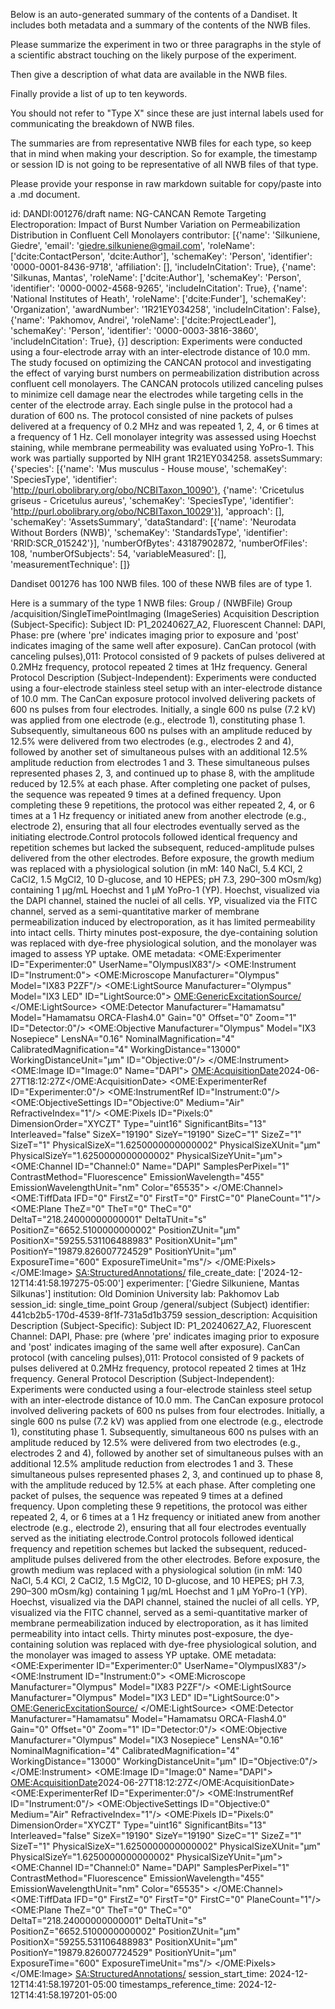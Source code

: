 
Below is an auto-generated summary of the contents of a Dandiset. It includes both metadata and a summary of the contents of the NWB files.

Please summarize the experiment in two or three paragraphs in the style of a scientific abstract touching on the likely purpose of the experiment.

Then give a description of what data are available in the NWB files.

Finally provide a list of up to ten keywords.

You should not refer to "Type X" since these are just internal labels used for communicating the breakdown of NWB files.

The summaries are from representative NWB files for each type, so keep that in mind when making your description. So for example, the timestamp or session ID is not going to be representative of all NWB files of that type.

Please provide your response in raw markdown suitable for copy/paste into a .md document.


id: DANDI:001276/draft
name: NG-CANCAN Remote Targeting Electroporation: Impact of Burst Number Variation on Permeabilization Distribution in Confluent Cell Monolayers
contributor: [{'name': 'Silkuniene, Giedre', 'email': 'giedre.silkuniene@gmail.com', 'roleName': ['dcite:ContactPerson', 'dcite:Author'], 'schemaKey': 'Person', 'identifier': '0000-0001-8436-9718', 'affiliation': [], 'includeInCitation': True}, {'name': 'Silkunas, Mantas', 'roleName': ['dcite:Author'], 'schemaKey': 'Person', 'identifier': '0000-0002-4568-9265', 'includeInCitation': True}, {'name': 'National Institutes of Heath', 'roleName': ['dcite:Funder'], 'schemaKey': 'Organization', 'awardNumber': '1R21EY034258', 'includeInCitation': False}, {'name': 'Pakhomov, Andrei', 'roleName': ['dcite:ProjectLeader'], 'schemaKey': 'Person', 'identifier': '0000-0003-3816-3860', 'includeInCitation': True}, {}]
description: Experiments were conducted using a four-electrode array with an inter-electrode distance of 10.0 mm. The study focused on optimizing the CANCAN protocol and investigating the effect of varying burst numbers on permeabilization distribution across confluent cell monolayers. The CANCAN protocols utilized canceling pulses to minimize cell damage near the electrodes while targeting cells in the center of the electrode array. Each single pulse in the protocol had a duration of 600 ns. The protocol consisted of nine packets of pulses delivered at a frequency of 0.2 MHz and was repeated 1, 2, 4, or 6 times at a frequency of 1 Hz. Cell monolayer integrity was assessed using Hoechst staining, while membrane permeability was evaluated using YoPro-1. This work was partially supported by NIH grant 1R21EY034258.
assetsSummary: {'species': [{'name': 'Mus musculus - House mouse', 'schemaKey': 'SpeciesType', 'identifier': 'http://purl.obolibrary.org/obo/NCBITaxon_10090'}, {'name': 'Cricetulus griseus - Cricetulus aureus', 'schemaKey': 'SpeciesType', 'identifier': 'http://purl.obolibrary.org/obo/NCBITaxon_10029'}], 'approach': [], 'schemaKey': 'AssetsSummary', 'dataStandard': [{'name': 'Neurodata Without Borders (NWB)', 'schemaKey': 'StandardsType', 'identifier': 'RRID:SCR_015242'}], 'numberOfBytes': 43187902872, 'numberOfFiles': 108, 'numberOfSubjects': 54, 'variableMeasured': [], 'measurementTechnique': []}

Dandiset 001276 has 100 NWB files.
100 of these NWB files are of type 1.


Here is a summary of the type 1 NWB files:
  Group / (NWBFile) 
  Group /acquisition/SingleTimePointImaging (ImageSeries) Acquisition Description (Subject-Specific): Subject ID: P1_20240627_A2, Fluorescent Channel: DAPI, Phase: pre (where 'pre' indicates imaging prior to exposure and 'post' indicates imaging of the same well after exposure).  CanCan protocol (with canceling pulses),011: Protocol consisted of 9 packets of pulses delivered at 0.2MHz frequency, protocol repeated 2 times at 1Hz frequency. General Protocol Description (Subject-Independent): Experiments were conducted using a four-electrode stainless steel setup with an inter-electrode distance of 10.0 mm. The CanCan exposure protocol involved delivering packets of 600 ns pulses from four electrodes. Initially, a single 600 ns pulse (7.2 kV) was applied from one electrode (e.g., electrode 1), constituting phase 1. Subsequently, simultaneous 600 ns pulses with an amplitude reduced by 12.5% were delivered from two electrodes (e.g., electrodes 2 and 4), followed by another set of simultaneous pulses with an additional 12.5% amplitude reduction from electrodes 1 and 3. These simultaneous pulses represented phases 2, 3, and continued up to phase 8, with the amplitude reduced by 12.5% at each phase. After completing one packet of pulses, the sequence was repeated 9 times at a defined frequency. Upon completing these 9 repetitions, the protocol was either repeated 2, 4, or 6 times at a 1 Hz frequency or initiated anew from another electrode (e.g., electrode 2), ensuring that all four electrodes eventually served as the initiating electrode.Control protocols followed identical frequency and repetition schemes but lacked the subsequent, reduced-amplitude pulses delivered from the other electrodes. Before exposure, the growth medium was replaced with a physiological solution (in mM: 140 NaCl, 5.4 KCl, 2 CaCl2, 1.5 MgCl2, 10 D-glucose, and 10 HEPES; pH 7.3, 290–300 mOsm/kg) containing 1 µg/mL Hoechst and 1 µM YoPro-1 (YP). Hoechst, visualized via the DAPI channel, stained the nuclei of all cells. YP, visualized via the FITC channel, served as a semi-quantitative marker of membrane permeabilization induced by electroporation, as it has limited permeability into intact cells. Thirty minutes post-exposure, the dye-containing solution was replaced with dye-free physiological solution, and the monolayer was imaged to assess YP uptake.  OME metadata: <?xml version="1.0" encoding="UTF-8" standalone="yes"?>
  <OME xmlns="http://www.openmicroscopy.org/Schemas/OME/2015-01" xmlns:OME="http://www.openmicroscopy.org/Schemas/OME/2015-01" xmlns:ROI="http://www.openmicroscopy.org/Schemas/ROI/2015-01" xmlns:BIN="http://www.openmicroscopy.org/Schemas/BinaryFile/2015-01" xmlns:SA="http://www.openmicroscopy.org/Schemas/SA/2015-01" xmlns:xsi="http://www.w3.org/2001/XMLSchema-instance" xsi:schemaLocation="http://www.openmicroscopy.org/Schemas/OME/2015-01 http://www.openmicroscopy.org/Schemas/OME/2015-01/ome.xsd" Creator="HP Inc., XV - (4.1)">
  	<OME:Experimenter ID="Experimenter:0" UserName="OlympusIX83"/>
  	<OME:Instrument ID="Instrument:0">
  		<OME:Microscope Manufacturer="Olympus" Model="IX83 P2ZF"/>
  		<OME:LightSource Manufacturer="Olympus" Model="IX3 LED" ID="LightSource:0">
  			<OME:GenericExcitationSource/>
  		</OME:LightSource>
  		<OME:Detector Manufacturer="Hamamatsu" Model="Hamamatsu ORCA-Flash4.0" Gain="0" Offset="0" Zoom="1" ID="Detector:0"/>
  		<OME:Objective Manufacturer="Olympus" Model="IX3 Nosepiece" LensNA="0.16" NominalMagnification="4" CalibratedMagnification="4" WorkingDistance="13000" WorkingDistanceUnit="µm" ID="Objective:0"/>
  	</OME:Instrument>
  	<OME:Image ID="Image:0" Name="DAPI">
  		<OME:AcquisitionDate>2024-06-27T18:12:27Z</OME:AcquisitionDate>
  		<OME:ExperimenterRef ID="Experimenter:0"/>
  		<OME:InstrumentRef ID="Instrument:0"/>
  		<OME:ObjectiveSettings ID="Objective:0" Medium="Air" RefractiveIndex="1"/>
  		<OME:Pixels ID="Pixels:0" DimensionOrder="XYCZT" Type="uint16" SignificantBits="13" Interleaved="false" SizeX="19190" SizeY="19190" SizeC="1" SizeZ="1" SizeT="1" PhysicalSizeX="1.6250000000000002" PhysicalSizeXUnit="µm" PhysicalSizeY="1.6250000000000002" PhysicalSizeYUnit="µm">
  			<OME:Channel ID="Channel:0" Name="DAPI" SamplesPerPixel="1" ContrastMethod="Fluorescence" EmissionWavelength="455" EmissionWavelengthUnit="nm" Color="65535">
  				<LightSourceSettings ID="LightSource:0"/>
  				<DetectorSettings ID="Detector:0" Binning="1x1"/>
  			</OME:Channel>
  			<OME:TiffData IFD="0" FirstZ="0" FirstT="0" FirstC="0" PlaneCount="1"/>
  			<OME:Plane TheZ="0" TheT="0" TheC="0" DeltaT="218.24000000000001" DeltaTUnit="s" PositionZ="6652.5100000000002" PositionZUnit="µm" PositionX="59255.531106488983" PositionXUnit="µm" PositionY="19879.826007724529" PositionYUnit="µm" ExposureTime="600" ExposureTimeUnit="ms"/>
  		</OME:Pixels>
  	</OME:Image>
  	<SA:StructuredAnnotations/>
  </OME>
  file_create_date: ['2024-12-12T14:41:58.197275-05:00']
  experimenter: ['Giedre Silkuniene, Mantas Silkunas']
  institution: Old Dominion University
  lab: Pakhomov Lab
  session_id: single_time_point
  Group /general/subject (Subject) 
  identifier: 441cb2b5-170d-4539-8f1f-731a5d1b3759
  session_description: Acquisition Description (Subject-Specific): Subject ID: P1_20240627_A2, Fluorescent Channel: DAPI, Phase: pre (where 'pre' indicates imaging prior to exposure and 'post' indicates imaging of the same well after exposure).  CanCan protocol (with canceling pulses),011: Protocol consisted of 9 packets of pulses delivered at 0.2MHz frequency, protocol repeated 2 times at 1Hz frequency. General Protocol Description (Subject-Independent): Experiments were conducted using a four-electrode stainless steel setup with an inter-electrode distance of 10.0 mm. The CanCan exposure protocol involved delivering packets of 600 ns pulses from four electrodes. Initially, a single 600 ns pulse (7.2 kV) was applied from one electrode (e.g., electrode 1), constituting phase 1. Subsequently, simultaneous 600 ns pulses with an amplitude reduced by 12.5% were delivered from two electrodes (e.g., electrodes 2 and 4), followed by another set of simultaneous pulses with an additional 12.5% amplitude reduction from electrodes 1 and 3. These simultaneous pulses represented phases 2, 3, and continued up to phase 8, with the amplitude reduced by 12.5% at each phase. After completing one packet of pulses, the sequence was repeated 9 times at a defined frequency. Upon completing these 9 repetitions, the protocol was either repeated 2, 4, or 6 times at a 1 Hz frequency or initiated anew from another electrode (e.g., electrode 2), ensuring that all four electrodes eventually served as the initiating electrode.Control protocols followed identical frequency and repetition schemes but lacked the subsequent, reduced-amplitude pulses delivered from the other electrodes. Before exposure, the growth medium was replaced with a physiological solution (in mM: 140 NaCl, 5.4 KCl, 2 CaCl2, 1.5 MgCl2, 10 D-glucose, and 10 HEPES; pH 7.3, 290–300 mOsm/kg) containing 1 µg/mL Hoechst and 1 µM YoPro-1 (YP). Hoechst, visualized via the DAPI channel, stained the nuclei of all cells. YP, visualized via the FITC channel, served as a semi-quantitative marker of membrane permeabilization induced by electroporation, as it has limited permeability into intact cells. Thirty minutes post-exposure, the dye-containing solution was replaced with dye-free physiological solution, and the monolayer was imaged to assess YP uptake.  OME metadata: <?xml version="1.0" encoding="UTF-8" standalone="yes"?>
  <OME xmlns="http://www.openmicroscopy.org/Schemas/OME/2015-01" xmlns:OME="http://www.openmicroscopy.org/Schemas/OME/2015-01" xmlns:ROI="http://www.openmicroscopy.org/Schemas/ROI/2015-01" xmlns:BIN="http://www.openmicroscopy.org/Schemas/BinaryFile/2015-01" xmlns:SA="http://www.openmicroscopy.org/Schemas/SA/2015-01" xmlns:xsi="http://www.w3.org/2001/XMLSchema-instance" xsi:schemaLocation="http://www.openmicroscopy.org/Schemas/OME/2015-01 http://www.openmicroscopy.org/Schemas/OME/2015-01/ome.xsd" Creator="HP Inc., XV - (4.1)">
  	<OME:Experimenter ID="Experimenter:0" UserName="OlympusIX83"/>
  	<OME:Instrument ID="Instrument:0">
  		<OME:Microscope Manufacturer="Olympus" Model="IX83 P2ZF"/>
  		<OME:LightSource Manufacturer="Olympus" Model="IX3 LED" ID="LightSource:0">
  			<OME:GenericExcitationSource/>
  		</OME:LightSource>
  		<OME:Detector Manufacturer="Hamamatsu" Model="Hamamatsu ORCA-Flash4.0" Gain="0" Offset="0" Zoom="1" ID="Detector:0"/>
  		<OME:Objective Manufacturer="Olympus" Model="IX3 Nosepiece" LensNA="0.16" NominalMagnification="4" CalibratedMagnification="4" WorkingDistance="13000" WorkingDistanceUnit="µm" ID="Objective:0"/>
  	</OME:Instrument>
  	<OME:Image ID="Image:0" Name="DAPI">
  		<OME:AcquisitionDate>2024-06-27T18:12:27Z</OME:AcquisitionDate>
  		<OME:ExperimenterRef ID="Experimenter:0"/>
  		<OME:InstrumentRef ID="Instrument:0"/>
  		<OME:ObjectiveSettings ID="Objective:0" Medium="Air" RefractiveIndex="1"/>
  		<OME:Pixels ID="Pixels:0" DimensionOrder="XYCZT" Type="uint16" SignificantBits="13" Interleaved="false" SizeX="19190" SizeY="19190" SizeC="1" SizeZ="1" SizeT="1" PhysicalSizeX="1.6250000000000002" PhysicalSizeXUnit="µm" PhysicalSizeY="1.6250000000000002" PhysicalSizeYUnit="µm">
  			<OME:Channel ID="Channel:0" Name="DAPI" SamplesPerPixel="1" ContrastMethod="Fluorescence" EmissionWavelength="455" EmissionWavelengthUnit="nm" Color="65535">
  				<LightSourceSettings ID="LightSource:0"/>
  				<DetectorSettings ID="Detector:0" Binning="1x1"/>
  			</OME:Channel>
  			<OME:TiffData IFD="0" FirstZ="0" FirstT="0" FirstC="0" PlaneCount="1"/>
  			<OME:Plane TheZ="0" TheT="0" TheC="0" DeltaT="218.24000000000001" DeltaTUnit="s" PositionZ="6652.5100000000002" PositionZUnit="µm" PositionX="59255.531106488983" PositionXUnit="µm" PositionY="19879.826007724529" PositionYUnit="µm" ExposureTime="600" ExposureTimeUnit="ms"/>
  		</OME:Pixels>
  	</OME:Image>
  	<SA:StructuredAnnotations/>
  </OME>
  session_start_time: 2024-12-12T14:41:58.197201-05:00
  timestamps_reference_time: 2024-12-12T14:41:58.197201-05:00
